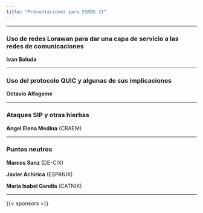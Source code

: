 ```yaml
---
title: "Presentaciones para ESNOG 31"
---
```


---------------------------

### Uso de redes Lorawan para dar una capa de servicio a las redes de comunicaciones

**Ivan Boluda**

---------------------------

### Uso del protocolo QUIC y algunas de sus implicaciones

**Octavio Alfageme**

---------------------------

### Ataques SIP y otras hierbas

**Angel Elena Medina** (CRAEM)

---------------------------

### Puntos neutros

**Marcos Sanz** (DE-CIX)

**Javier Achirica** (ESPANIX)

**Maria Isabel Gandia** (CATNIX)

---------------------------


{{< sponsors >}}